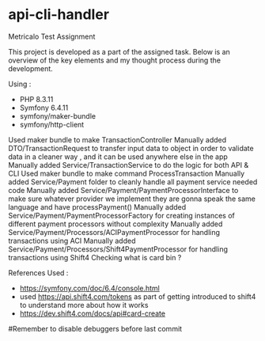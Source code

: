 # api-cli-handler
 Metricalo Test Assignment

This project is developed as a part of the assigned task. Below is an overview of the key elements and my thought process during the development.

Using :
- PHP 8.3.11 
- Symfony 6.4.11
- symfony/maker-bundle
- symfony/http-client

Used maker bundle to make TransactionController
Manually added DTO/TransactionRequest to transfer input data to object in order to validate data in a cleaner way , and it can be used anywhere else in the app
Manually added Service/TransactionService to do the logic for both API & CLI
Used maker bundle to make command ProcessTransaction
Manually added Service/Payment folder to cleanly handle all payment service needed code
Manually added Service/Payment/PaymentProcessorInterface to make sure whatever provider we implement they are gonna speak the same language and have processPayment()
Manually added Service/Payment/PaymentProcessorFactory for creating instances of different payment processors without complexity
Manually added Service/Payment/Processors/ACIPaymentProcessor for handling transactions using ACI
Manually added Service/Payment/Processors/Shift4PaymentProcessor for handling transactions using Shift4
Checking what is card bin ? 

References Used : 
- https://symfony.com/doc/6.4/console.html
- used https://api.shift4.com/tokens as part of getting introduced to shift4 to understand more about how it works
- https://dev.shift4.com/docs/api#card-create




#Remember to disable debuggers before last commit